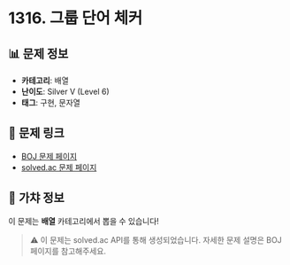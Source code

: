 # 1316. 그룹 단어 체커

## 📊 문제 정보
- **카테고리**: 배열
- **난이도**: Silver V (Level 6)
- **태그**: 구현, 문자열

## 🔗 문제 링크
- [BOJ 문제 페이지](https://www.acmicpc.net/problem/1316)
- [solved.ac 문제 페이지](https://solved.ac/problems/1316)

## 🎯 가챠 정보
이 문제는 **배열** 카테고리에서 뽑을 수 있습니다!

> ⚠️ 이 문제는 solved.ac API를 통해 생성되었습니다. 
> 자세한 문제 설명은 BOJ 페이지를 참고해주세요.
